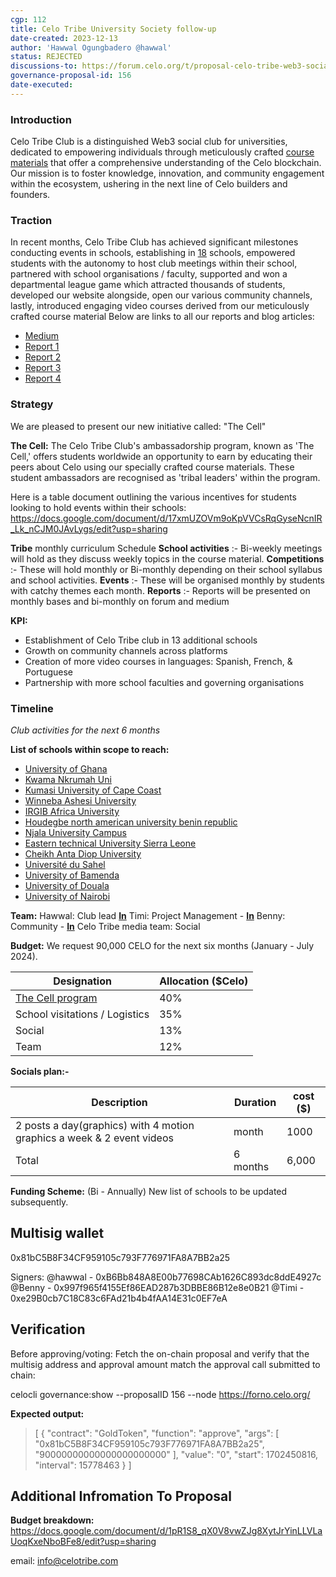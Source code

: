 ```yaml
---
cgp: 112
title: Celo Tribe University Society follow-up
date-created: 2023-12-13
author: 'Hawwal Ogungbadero @hawwal'
status: REJECTED
discussions-to: https://forum.celo.org/t/proposal-celo-tribe-web3-social-club-for-universities/4861/22?u=hawwal
governance-proposal-id: 156
date-executed:
---
```


### Introduction
Celo Tribe Club is a distinguished Web3 social club for universities, dedicated to empowering individuals through meticulously crafted [course materials](https://docs.google.com/document/d/17AnuW31fIXNZ9d3len6wkK5lsZg1rFiOtxES9rhchLs/edit?usp=sharing) that offer a comprehensive understanding of the Celo blockchain. Our mission is to foster knowledge, innovation, and community engagement within the ecosystem, ushering in the next line of Celo builders and founders. 

### Traction
In recent months, Celo Tribe Club has achieved significant milestones conducting events in schools, establishing in [18](https://docs.google.com/document/d/1iTLf3_x346SeHHwpMN51TkRVvxPIMwLtsWxTfSG25pg/edit?usp=sharing) schools, empowered students with the autonomy to host club meetings within their school, partnered with school organisations / faculty, supported and won a departmental league game which attracted thousands of students, developed our website alongside, open our various community channels, lastly, introduced engaging video courses derived from our meticulously crafted course material
Below are links to all our reports and blog articles:
* [Medium](https://medium.com/@celotribeclub)
* [Report 1](https://forum.celo.org/t/proposal-celo-tribe-web3-social-club-for-universities/4861/20?u=hawwal)
* [Report 2](https://forum.celo.org/t/proposal-celo-tribe-web3-social-club-for-universities/4861/21?u=hawwal)
* [Report 3](https://forum.celo.org/t/report-celo-tribe-club-september-october/6846?u=hawwal)
* [Report 4](https://forum.celo.org/t/report-celo-tribe-club-november-december-2023/7042?u=hawwal)

### Strategy
We are pleased to present our new initiative called: "The Cell"

**The Cell:**
The Celo Tribe Club's ambassadorship program, known as 'The Cell,' offers students worldwide an opportunity to earn by educating their peers about Celo using our specially crafted course materials. These student ambassadors are recognised as 'tribal leaders' within the program.

Here is a table document outlining the various incentives for students looking to hold events within their schools:
https://docs.google.com/document/d/17xmUZOVm9oKpVVCsRqGyseNcnIR_Lk_nCJM0JAvLygs/edit?usp=sharing

**Tribe** monthly curriculum Schedule
**School activities** :- Bi-weekly meetings will hold as they discuss weekly topics in the course material.
**Competitions** :- These will hold monthly or Bi-monthly depending on their school syllabus and school activities.
**Events** :- These will be organised monthly by students with catchy themes each month.
**Reports** :- Reports will be presented on monthly bases and bi-monthly on forum and medium

**KPI:**
* Establishment of Celo Tribe club in 13 additional schools
* Growth on community channels across platforms
* Creation of more video courses in languages: Spanish, French, & Portuguese
* Partnership with more school faculties and governing organisations

### Timeline
*Club activities for the next 6 months*

**List of schools within scope to reach:**
* [University of Ghana](https://www.ug.edu.gh/)
* [Kwama Nkrumah Uni](https://www.knust.edu.gh/)
* [Kumasi University of Cape Coast](https://ucc.edu.gh/)
* [Winneba Ashesi University](https://www.ashesi.edu.gh/)
* [IRGIB Africa University](https://irgibafrica.university/)
* [Houdegbe north american university benin republic](https://houdegbeuniversity.org/)
* [Njala University Campus](https://njala.edu.sl/admissions)
* [Eastern technical University Sierra Leone](https://www.etusl.edu.sl/)
* [Cheikh Anta Diop University](https://www.ucad.sn/)
* [Université du Sahel](https://www.universitesahel.net/)
* [University of Bamenda](https://uniba.cm/)
* [University of Douala](https://www.univ-douala.cm/)
* [University of Nairobi](https://www.uonbi.ac.ke/)

**Team:**
Hawwal: Club lead **[In](https://www.linkedin.com/in/hawwal/)**
Timi: Project Management - **[In](https://www.linkedin.com/in/timi-phoenix-b61a01110)**
Benny: Community - **[In](https://www.linkedin.com/in/benedicta-nweke-912a1a67)**
Celo Tribe media team: Social

**Budget:**
We request 90,000 CELO for the next six months (January - July 2024).

|Designation|Allocation ($Celo)|
| --- | --- |
|[The Cell program](https://docs.google.com/document/d/17xmUZOVm9oKpVVCsRqGyseNcnIR_Lk_nCJM0JAvLygs/edit?usp=sharing)|40%|
|School visitations / Logistics|35%|
|Social|13%|
|Team|12%|

**Socials plan:-**

|**Description**|**Duration**|**cost ($)**|
| --- | --- | --- |
|2 posts a day(graphics) with 4 motion graphics a week & 2 event videos|month|1000|
|Total|6 months|6,000|

**Funding Scheme:**
(Bi - Annually)
New list of schools to be updated subsequently.

## Multisig wallet

0x81bC5B8F34CF959105c793F776971FA8A7BB2a25

Signers:
@hawwal - 0xB6Bb848A8E00b77698CAb1626C893dc8ddE4927c
@Benny - 0x997f965f4155Ef86EAD287b3DBBE86B12e8e0B21
@Timi - 0xe29B0cb7C18C83c6FAd21b4b4fAA14E31c0EF7eA

## Verification
Before approving/voting: Fetch the on-chain proposal and verify that the multisig address and approval amount match the approval call submitted to chain:

celocli governance:show --proposalID 156 --node https://forno.celo.org/

**Expected output:**

> [ { "contract": "GoldToken", "function": "approve",
    "args": [
      "0x81bC5B8F34CF959105c793F776971FA8A7BB2a25",
      "90000000000000000000000"
    ], "value": "0",
    "start": 1702450816,
    "interval": 15778463
  }
]


## Additional Infromation To Proposal
**Budget breakdown:**
https://docs.google.com/document/d/1pR1S8_qX0V8vwZJg8XytJrYinLLVLaUoqKxeNboBFe8/edit?usp=sharing

email: [info@celotribe.com](mailto:info@celotribe.com)
